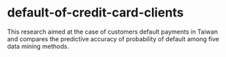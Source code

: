# default-of-credit-card-clients
This research aimed at the case of customers default payments in Taiwan and compares the predictive accuracy of probability of default among five data mining methods.
